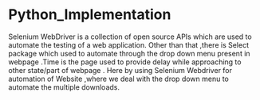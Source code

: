 # Python_Implementation

Selenium WebDriver is a collection of open source APIs which are used to automate the testing of a web application. Other than that ,there is Select package which used to automate through the drop down menu present in webpage .Time is the page used to provide delay while approaching to other state/part of webpage .
Here by using Selenium Webdriver for automation of Website ,where we deal with the drop down menu to automate the multiple downloads.
